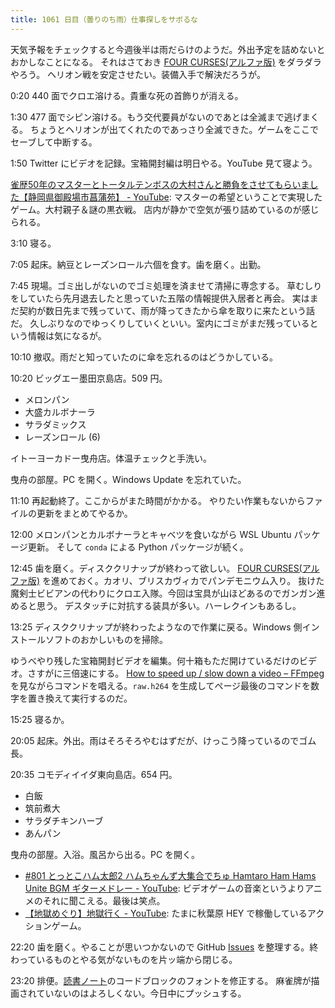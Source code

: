 ```yaml
---
title: 1061 日目（曇りのち雨）仕事探しをサボるな
---
```


天気予報をチェックすると今週後半は雨だらけのようだ。外出予定を詰めないとおかしなことになる。
それはさておき [FOUR CURSES(アルファ版)][dtp23a] をダラダラやろう。
ヘリオン戦を安定させたい。装備入手で解決だろうが。

0:20 440 面でクロエ溶ける。貴重な死の首飾りが消える。

1:30 477 面でシピン溶ける。もう交代要員がないのであとは全滅まで逃げまくる。
ちょうとヘリオンが出てくれたのであっさり全滅できた。ゲームをここでセーブして中断する。

1:50 Twitter にビデオを記録。宝箱開封編は明日やる。YouTube 見て寝よう。

[雀歴50年のマスターとトータルテンボスの大村さんと勝負をさせてもらいました【静岡県御殿場市菖蒲苑】 - YouTube](https://www.youtube.com/watch?v=mTzdFN3-v_I):
マスターの希望ということで実現したゲーム。大村親子＆謎の黒衣戦。
店内が静かで空気が張り詰めているのが感じられる。

3:10 寝る。

7:05 起床。納豆とレーズンロール六個を食す。歯を磨く。出勤。

7:45 現場。ゴミ出しがないのでゴミ処理を済ませて清掃に専念する。
草むしりをしていたら先月退去したと思っていた五階の情報提供入居者と再会。
実はまだ契約が数日先まで残っていて、雨が降ってきたから傘を取りに来たという話だ。
久しぶりなのでゆっくりしていくといい。室内にゴミがまだ残っているという情報は気になるが。

10:10 撤収。雨だと知っていたのに傘を忘れるのはどうかしている。

10:20 ビッグエー墨田京島店。509 円。

* メロンパン
* 大盛カルボナーラ
* サラダミックス
* レーズンロール (6)

イトーヨーカドー曳舟店。体温チェックと手洗い。

曳舟の部屋。PC を開く。Windows Update を忘れていた。

11:10 再起動終了。ここからがまた時間がかかる。
やりたい作業もないからファイルの更新をまとめてやるか。

12:00 メロンパンとカルボナーラとキャベツを食いながら WSL Ubuntu パッケージ更新。
そして `conda` による Python パッケージが続く。

12:45 歯を磨く。ディスククリナップが終わって欲しい。
[FOUR CURSES(アルファ版)][dtp23a] を進めておく。カオリ、ブリスカヴィカでパンデモニウム入り。
抜けた魔剣士ビビアンの代わりにクロエ入隊。今回は宝具が山ほどあるのでガンガン進めると思う。
デスタッチに対抗する装具が多い。ハーレクインもあるし。

13:25 ディスククリナップが終わったようなので作業に戻る。Windows 側インストールソフトのおかしいものを掃除。

ゆうべやり残した宝箱開封ビデオを編集。何十箱もただ開けているだけのビデオ。さすがに三倍速にする。
[How to speed up / slow down a video – FFmpeg](https://trac.ffmpeg.org/wiki/How%20to%20speed%20up%20/%20slow%20down%20a%20video)
を見ながらコマンドを唱える。`raw.h264` を生成してページ最後のコマンドを数字を置き換えて実行するのだ。

15:25 寝るか。

20:05 起床。外出。雨はそろそろやむはずだが、けっこう降っているのでゴム長。

20:35 コモディイイダ東向島店。654 円。

* 白飯
* 筑前煮大
* サラダチキンハーブ
* あんパン

曳舟の部屋。入浴。風呂から出る。PC を開く。

* [#801 とっとこハム太郎2 ハムちゃんず大集合でちゅ Hamtaro Ham Hams Unite BGM ギターメドレー - YouTube](https://www.youtube.com/watch?v=CKet-AyNttk):
  ビデオゲームの音楽というよりアニメのそれに聞こえる。最後は笑点。
* [【地獄めぐり】地獄行く - YouTube](https://www.youtube.com/watch?v=o75lWkGcJ1s):
  たまに秋葉原 HEY で稼働しているアクションゲーム。

22:20 歯を磨く。やることが思いつかないので GitHub [Issues](https://github.com/issues)
を整理する。終わっているものとやる気がないものを片ッ端から閉じる。

23:20 排便。[読書ノート][note]のコードブロックのフォントを修正する。
麻雀牌が描画されていないのはよろしくない。今日中にプッシュする。

[dtp23a]: https://wodifes.net/game/show/520
[note]: https://showa-yojyo.github.io/notebook/
